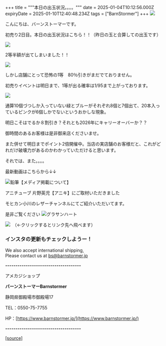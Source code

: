 +++
title = """本日の出玉状況。。。。"""
date = 2025-01-04T10:12:56.000Z
expiryDate = 2025-01-10T12:40:48.234Z
tags = ["BarnStormer"]
+++
[![](https://stat.ameba.jp/user_images/20231023/16/barnstormer-go/b2/03/p/o0420015015354743273.png)](https://ameblo.jp/barnstormer-go/entry-12825670498.html)

こんにちは、バーンストーマーです。

初売り2日目。本日の出玉状況はこちら！！（昨日の玉と合算しての出玉です）

[![](https://stat.ameba.jp/user_images/20250104/19/barnstormer-go/31/a7/j/o0466070015529548728.jpg)](https://stat.ameba.jp/user_images/20250104/19/barnstormer-go/31/a7/j/o0466070015529548728.jpg)

2等半額が出てしまいました！！

[![](https://stat.ameba.jp/user_images/20250103/19/barnstormer-go/9e/25/j/o0466070015529173195.jpg)](https://stat.ameba.jp/user_images/20250103/19/barnstormer-go/9e/25/j/o0466070015529173195.jpg)

しかし店舗にとって恐怖の1等　80％引きがまだでておりません。

初売りイベントは明日まで、1等が出る確率は1/95まで上がっております。

[![](https://stat.ameba.jp/user_images/20250104/19/barnstormer-go/f7/4a/j/o0466070015529548729.jpg)](https://stat.ameba.jp/user_images/20250104/19/barnstormer-go/f7/4a/j/o0466070015529548729.jpg)

通算10個づつしか入っていない緑とブルーがそれぞれ8個と7個出て、20本入っているピンクが6個しかでないというおかしな現象。

明日こそはでるか８割引き？それとも2026年にキャリーオーバーか？？

御時間のあるお客様は是非御来店くださいませ。

また併せて明日までポイント2倍開催中。当店の実店舗のお客様だと、これがどれだけ破壊力があるのかわかっていただけると思います。

それでは、また。。。。

最新動画はこちらから↓↓

![鉛筆](https://stat100.ameba.jp/blog/ucs/img/char/char3/519.png)【メディア掲載について】

アニチューブ 片野英児【アニキ】にご取材いただきました

モヒカン小川のレザーチャンネルにてご紹介いただいてます。

是非ご覧ください ![グラサンハート](https://stat100.ameba.jp/blog/ucs/img/char/char3/148.png)

[![](https://stat.ameba.jp/user_images/20230412/16/barnstormer-go/6a/23/p/o0108010815269242493.png)](https://www.instagram.com/barnstormer_daily/)　（←クリックするとリンク先へ飛べます）

### インスタの更新もチェックしようー！

We also accept international shipping,  
Please contact us at bs@barnstormer.jp

**\-------------------------------------**

アメカジショップ

**バーンストーマーBarnstormer**

静岡県御殿場市御殿場17

TEL：0550-75-7755

HP：[https://www.barnstormer.jp/](https://www.barnstormer.jp/)

**\-------------------------------------**

[[source]](https://ameblo.jp/barnstormer-go/entry-12881186853.html)
